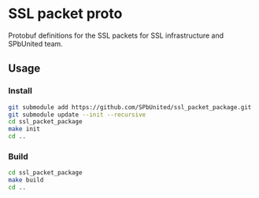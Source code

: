 # SSL packet proto

Protobuf definitions for the SSL packets for SSL infrastructure and SPbUnited team.

## Usage

### Install

```bash
git submodule add https://github.com/SPbUnited/ssl_packet_package.git
git submodule update --init --recursive
cd ssl_packet_package
make init
cd ..
```

### Build

```bash
cd ssl_packet_package
make build
cd ..
```